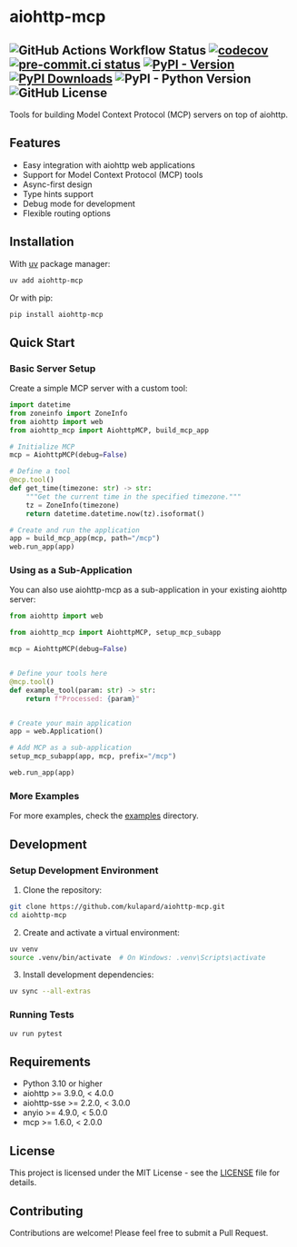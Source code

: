 # aiohttp-mcp

![GitHub Actions Workflow Status](https://img.shields.io/github/actions/workflow/status/kulapard/aiohttp-mcp/ci.yml?branch=master)
[![codecov](https://codecov.io/gh/kulapard/aiohttp-mcp/graph/badge.svg?token=BW3WBM8OVF)](https://codecov.io/gh/kulapard/aiohttp-mcp)
[![pre-commit.ci status](https://results.pre-commit.ci/badge/github/kulapard/aiohttp-mcp/master.svg)](https://results.pre-commit.ci/latest/github/kulapard/aiohttp-mcp/master)
[![PyPI - Version](https://img.shields.io/pypi/v/aiohttp-mcp?color=blue&label=pypi%20package)](https://pypi.org/project/aiohttp-mcp)
[![PyPI Downloads](https://static.pepy.tech/badge/aiohttp-mcp)](https://pepy.tech/projects/aiohttp-mcp)
![PyPI - Python Version](https://img.shields.io/pypi/pyversions/aiohttp-mcp)
![GitHub License](https://img.shields.io/github/license/kulapard/aiohttp-mcp?style=flat&color=blue)
---

Tools for building Model Context Protocol (MCP) servers on top of aiohttp.

## Features

- Easy integration with aiohttp web applications
- Support for Model Context Protocol (MCP) tools
- Async-first design
- Type hints support
- Debug mode for development
- Flexible routing options

## Installation

With [uv](https://docs.astral.sh/uv/) package manager:
```bash
uv add aiohttp-mcp
```
Or with pip:
```bash
pip install aiohttp-mcp
```

## Quick Start

### Basic Server Setup

Create a simple MCP server with a custom tool:

```python
import datetime
from zoneinfo import ZoneInfo
from aiohttp import web
from aiohttp_mcp import AiohttpMCP, build_mcp_app

# Initialize MCP
mcp = AiohttpMCP(debug=False)

# Define a tool
@mcp.tool()
def get_time(timezone: str) -> str:
    """Get the current time in the specified timezone."""
    tz = ZoneInfo(timezone)
    return datetime.datetime.now(tz).isoformat()

# Create and run the application
app = build_mcp_app(mcp, path="/mcp")
web.run_app(app)
```

### Using as a Sub-Application

You can also use aiohttp-mcp as a sub-application in your existing aiohttp server:

```python
from aiohttp import web

from aiohttp_mcp import AiohttpMCP, setup_mcp_subapp

mcp = AiohttpMCP(debug=False)


# Define your tools here
@mcp.tool()
def example_tool(param: str) -> str:
    return f"Processed: {param}"


# Create your main application
app = web.Application()

# Add MCP as a sub-application
setup_mcp_subapp(app, mcp, prefix="/mcp")

web.run_app(app)
```

### More Examples

For more examples, check the [examples](examples) directory.

## Development

### Setup Development Environment

1. Clone the repository:
```bash
git clone https://github.com/kulapard/aiohttp-mcp.git
cd aiohttp-mcp
```

2. Create and activate a virtual environment:
```bash
uv venv
source .venv/bin/activate  # On Windows: .venv\Scripts\activate
```

3. Install development dependencies:
```bash
uv sync --all-extras
```

### Running Tests

```bash
uv run pytest
```

## Requirements

- Python 3.10 or higher
- aiohttp >= 3.9.0, < 4.0.0
- aiohttp-sse >= 2.2.0, < 3.0.0
- anyio >= 4.9.0, < 5.0.0
- mcp >= 1.6.0, < 2.0.0

## License

This project is licensed under the MIT License - see the [LICENSE](LICENSE) file for details.

## Contributing

Contributions are welcome! Please feel free to submit a Pull Request.
